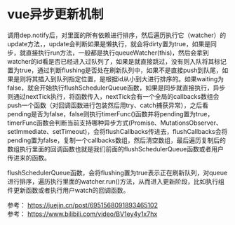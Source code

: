 # vue异步更新机制

调用dep.notify后，对里面的所有依赖进行排序，然后遍历执行它（watcher）的update方法，，update会判断如果是懒执行，就会将dirty置为true，如果是同步，就直接执行run方法，一般都是执行queueWatcher(this)，然后会拿到watcher的id看是否已经进入过队列了，如果是就直接跳过，没有则入队将其标记置为true，通过判断flushing是否处在刷新队列中，如果不是直接push到队尾，如果是则将其插入到队列指定位置，是根据id从小到大进行排序的。如果waiting为false，就会开始执行flushSchedulerQueue函数，如果是同步就直接执行，异步则通过nextTick执行，将函数传入，nextTick会有一个全局的callbacks数组会push一个函数（对回调函数进行包装然后用try、catch捕获异常），之后看pending是否为false，false则执行timerFunc()函数并将pending置为true，timerFunc函数会判断当前支持哪种异步方式(Promise、MutationsObserver、setImmediate、setTimeout)，会将flushCallbacks传进去，flushCallbacks会将pending置为false，复制一个callbacks数组，然后清空数组，最后遍历复制后的数组执行里面的回调函数也就是我们前面的flushSchedulerQueue函数或者用户传进来的函数。

flushSchedulerQueue函数，会将flushing置为true表示正在刷新队列，对queue进行排序，遍历执行里面的watcher.run()方法，从而进入更新阶段，比如执行组件更新函数或者执行用户watch的回调函数。

参考： https://juejin.cn/post/6951568091893465102  
参考： https://www.bilibili.com/video/BV1ey4y1x7hx  
